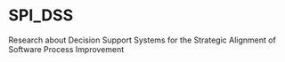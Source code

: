 # SPI_DSS
Research about Decision Support Systems for the Strategic Alignment of Software Process Improvement
